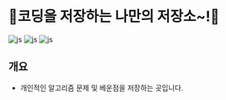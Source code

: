 # 👻코딩을 저장하는 나만의 저장소~!👻
![js](https://img.shields.io/badge/C-00599C?style=for-the-badge&logo=c&logoColor=white) ![js](https://img.shields.io/badge/Python-3776AB?style=for-the-badge&logo=python&logoColor=white) ![js](https://img.shields.io/badge/JavaScript-F7DF1E?style=for-the-badge&logo=JavaScript&logoColor=white)

## 개요
 - 개인적인 알고리즘 문제 및 베운점을 저장하는 곳입니다.

